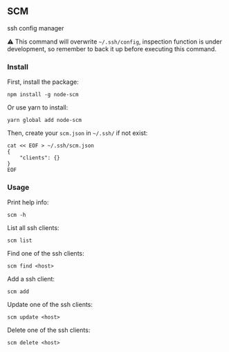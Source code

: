 ## SCM
ssh config manager

⚠️ This command will overwrite `~/.ssh/config`,  inspection function is under development, so remember to back it up before executing this command.

### Install

First, install the package:

```
npm install -g node-scm
```

Or use yarn to install: 

```
yarn global add node-scm
```

Then, create your `scm.json` in `~/.ssh/` if not exist:

```
cat << EOF > ~/.ssh/scm.json
{
    "clients": {}
}
EOF
```

### Usage

Print help info:

```
scm -h
```

List all ssh clients:

```
scm list
```

Find one of the ssh clients:

```
scm find <host>
```

Add a ssh client:

```
scm add
```

Update one of the ssh clients:

```
scm update <host>
```

Delete one of the ssh clients:

```
scm delete <host>
```

